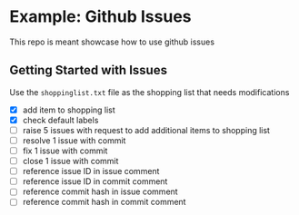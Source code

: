 # Example: Github Issues
This repo is meant showcase how to use github issues

## Getting Started with Issues
Use the `shoppinglist.txt` file as the shopping list that needs modifications

- [x] add item to shopping list
- [x] check default labels
- [ ] raise 5 issues with request to add additional items to shopping list
- [ ] resolve 1 issue with commit
- [ ] fix 1 issue with commit
- [ ] close 1 issue with commit
- [ ] reference issue ID in issue comment
- [ ] reference issue ID in commit comment
- [ ] reference commit hash in issue comment
- [ ] reference commit hash in commit comment